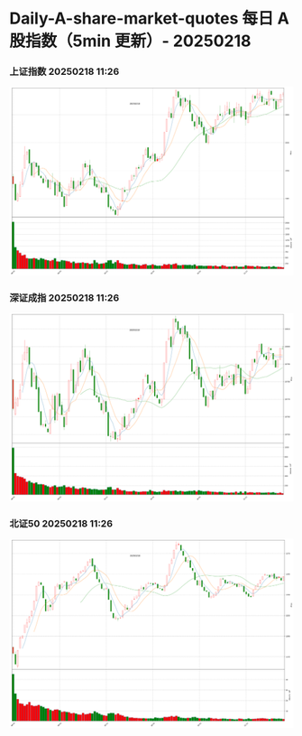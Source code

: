 
# Daily-A-share-market-quotes 每日 A 股指数（5min 更新）- 20250218

### 上证指数 20250218 11:26
![](./fig/2025/2/20250218-sh000001.png)

### 深证成指 20250218 11:26
![](./fig/2025/2/20250218-sz399001.png)

### 北证50 20250218 11:26
![](./fig/2025/2/20250218-bj899050.png)
